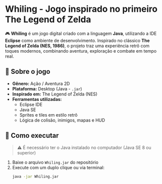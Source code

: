 # Whiling - Jogo inspirado no primeiro The Legend of Zelda

🎮 **Whiling** é um jogo digital criado com a linguagem **Java**, utilizando a IDE **Eclipse** como ambiente de desenvolvimento. Inspirado no clássico **The Legend of Zelda (NES, 1986)**, o projeto traz uma experiência retrô com toques modernos, combinando aventura, exploração e combate em tempo real.

## 🧩 Sobre o jogo

- **Gênero:** Ação / Aventura 2D  
- **Plataforma:** Desktop (Java - `.jar`)  
- **Inspirado em:** The Legend of Zelda (NES)  
- **Ferramentas utilizadas:**  
  - Eclipse IDE  
  - Java SE  
  - Sprites e tiles em estilo retrô  
  - Lógica de colisão, inimigos, mapas e HUD  

## 🚀 Como executar

> ⚠️ É necessário ter o Java instalado no computador (Java SE 8 ou superior)

1. Baixe o arquivo `Whiling.jar` do repositório
2. Execute com um duplo clique ou via terminal:
   ```bash
   java -jar Whiling.jar
